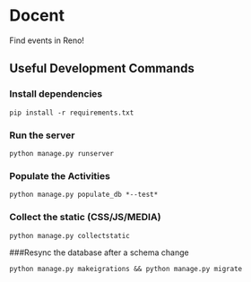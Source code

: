 # Docent
Find events in Reno!

## Useful Development Commands

### Install dependencies
```
pip install -r requirements.txt
```

### Run the server
```
python manage.py runserver
```

### Populate the Activities
```
python manage.py populate_db *--test*
```

### Collect the static (CSS/JS/MEDIA)
```
python manage.py collectstatic
```

###Resync the database after a schema change
```
python manage.py makeigrations && python manage.py migrate
```
